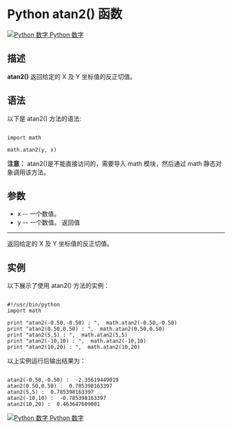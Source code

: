 Python  atan2() 函数
==================

 [![Python 数字](../images/up.gif)
 Python 数字](python-numbers.html)


  描述
--

  **atan2()** 返回给定的 X 及 Y 坐标值的反正切值。

 语法
--

 以下是 atan2() 方法的语法:


```

import math

math.atan2(y, x)

```

 **注意：** atan2()是不能直接访问的，需要导入 math 模块，然后通过 math 静态对象调用该方法。

  参数
--

  *  x -- 一个数值。
 *  y -- 一个数值。
   返回值
---

  返回给定的 X 及 Y 坐标值的反正切值。

  实例
--

  以下展示了使用 atan2() 方法的实例：


```

#!/usr/bin/python
import math

print "atan2(-0.50,-0.50) : ",  math.atan2(-0.50,-0.50)
print "atan2(0.50,0.50) : ",  math.atan2(0.50,0.50)
print "atan2(5,5) : ",  math.atan2(5,5)
print "atan2(-10,10) : ",  math.atan2(-10,10)
print "atan2(10,20) : ",  math.atan2(10,20)

```

  以上实例运行后输出结果为：


```

atan2(-0.50,-0.50) :  -2.35619449019
atan2(0.50,0.50) :  0.785398163397
atan2(5,5) :  0.785398163397
atan2(-10,10) :  -0.785398163397
atan2(10,20) :  0.463647609001

```

 [![Python 数字](../images/up.gif)
 Python 数字](python-numbers.html)
